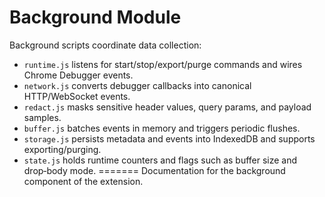 # Background Module

Background scripts coordinate data collection:

- `runtime.js` listens for start/stop/export/purge commands and wires Chrome Debugger events.
- `network.js` converts debugger callbacks into canonical HTTP/WebSocket events.
- `redact.js` masks sensitive header values, query params, and payload samples.
- `buffer.js` batches events in memory and triggers periodic flushes.
- `storage.js` persists metadata and events into IndexedDB and supports exporting/purging.
- `state.js` holds runtime counters and flags such as buffer size and drop‑body mode.
=======
Documentation for the background component of the extension.

